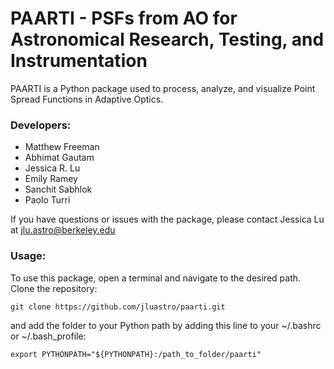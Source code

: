 # PAARTI - PSFs from AO for Astronomical Research, Testing, and Instrumentation

PAARTI is a Python package used to process, analyze, and visualize Point Spread Functions in Adaptive Optics.

### Developers:
- Matthew Freeman
- Abhimat Gautam
- Jessica R. Lu
- Emily Ramey
- Sanchit Sabhlok
- Paolo Turri

If you have questions or issues with the package, please contact Jessica Lu at [jlu.astro@berkeley.edu](mailto:jlu.astro@berkeley.edu)

### Usage:
To use this package, open a terminal and navigate to the desired path. Clone the repository:
```
git clone https://github.com/jluastro/paarti.git
```
    
and add the folder to your Python path by adding this line to your ~/.bashrc or ~/.bash_profile:

```
export PYTHONPATH="${PYTHONPATH}:/path_to_folder/paarti"
```

